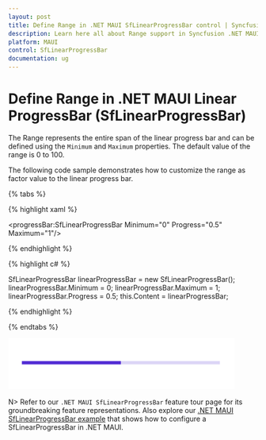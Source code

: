 ```yaml
---
layout: post
title: Define Range in .NET MAUI SfLinearProgressBar control | Syncfusion
description: Learn here all about Range support in Syncfusion .NET MAUI SfLinearProgressBar control, its elements and more.
platform: MAUI
control: SfLinearProgressBar
documentation: ug
---
```


# Define Range in .NET MAUI Linear ProgressBar (SfLinearProgressBar)

The Range represents the entire span of the linear progress bar and can be defined using the `Minimum` and `Maximum` properties. The default value of the range is 0 to 100.

The following code sample demonstrates how to customize the range as factor value to the linear progress bar.

{% tabs %}  

{% highlight xaml %}

<progressBar:SfLinearProgressBar Minimum="0" 
                                 Progress="0.5" 
                                 Maximum="1"/>


{% endhighlight %}

{% highlight c# %}

SfLinearProgressBar linearProgressBar = new SfLinearProgressBar();
linearProgressBar.Minimum = 0;
linearProgressBar.Maximum = 1;
linearProgressBar.Progress = 0.5;
this.Content = linearProgressBar;

{% endhighlight %}

{% endtabs %} 

![.NET MAUI ProgressBar with range customization](images/define-range/range.png)

N> Refer to our `.NET MAUI SfLinearProgressBar` feature tour page for its groundbreaking feature representations. Also explore our [.NET MAUI SfLinearProgressBar example](https://github.com/syncfusion/maui-demos/) that shows how to configure a SfLinearProgressBar in .NET MAUI.